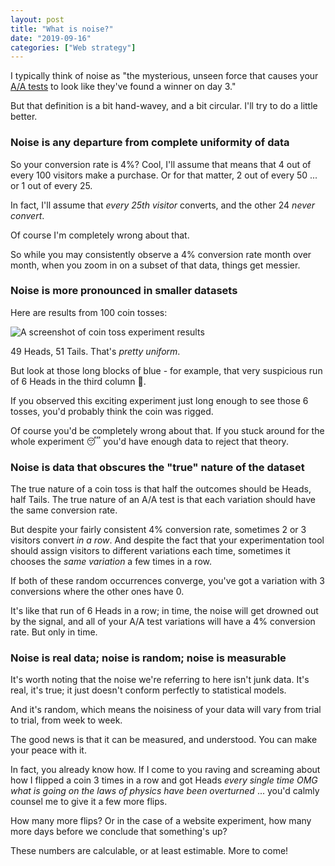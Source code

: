 ```yaml
---
layout: post
title: "What is noise?"
date: "2019-09-16"
categories: ["Web strategy"]
---
```


I typically think of noise as "the mysterious, unseen force that causes your [A/A tests](https://briandavidhall.com/the-mighty-a-a-test/) to look like they've found a winner on day 3."

But that definition is a bit hand-wavey, and a bit circular. I'll try to do a little better.

### Noise is any departure from complete uniformity of data

So your conversion rate is 4%? Cool, I'll assume that means that 4 out of every 100 visitors make a purchase. Or for that matter, 2 out of every 50 ... or 1 out of every 25.

In fact, I'll assume that _every 25th visitor_ converts, and the other 24 _never convert_.

Of course I'm completely wrong about that.

So while you may consistently observe a 4% conversion rate month over month, when you zoom in on a subset of that data, things get messier.

### Noise is more pronounced in smaller datasets

Here are results from 100 coin tosses:

![A screenshot of coin toss experiment results](/images/coin-toss.png)

49 Heads, 51 Tails. That's _pretty uniform_.

But look at those long blocks of blue - for example, that very suspicious run of 6 Heads in the third column 🤔.

If you observed this exciting experiment just long enough to see those 6 tosses, you'd probably think the coin was rigged.

Of course you'd be completely wrong about that. If you stuck around for the whole experiment 😴 you'd have enough data to reject that theory.

### Noise is data that obscures the "true" nature of the dataset

The true nature of a coin toss is that half the outcomes should be Heads, half Tails. The true nature of an A/A test is that each variation should have the same conversion rate.

But despite your fairly consistent 4% conversion rate, sometimes 2 or 3 visitors convert _in a row_. And despite the fact that your experimentation tool should assign visitors to different variations each time, sometimes it chooses the _same variation_ a few times in a row.

If both of these random occurrences converge, you've got a variation with 3 conversions where the other ones have 0.

It's like that run of 6 Heads in a row; in time, the noise will get drowned out by the signal, and all of your A/A test variations will have a 4% conversion rate. But only in time.

### Noise is real data; noise is random; noise is measurable

It's worth noting that the noise we're referring to here isn't junk data. It's real, it's true; it just doesn't conform perfectly to statistical models.

And it's random, which means the noisiness of your data will vary from trial to trial, from week to week.

The good news is that it can be measured, and understood. You can make your peace with it.

In fact, you already know how. If I come to you raving and screaming about how I flipped a coin 3 times in a row and got Heads _every single time OMG what is going on the laws of physics have been overturned_ ... you'd calmly counsel me to give it a few more flips.

How many more flips? Or in the case of a website experiment, how many more days before we conclude that something's up?

These numbers are calculable, or at least estimable. More to come!
